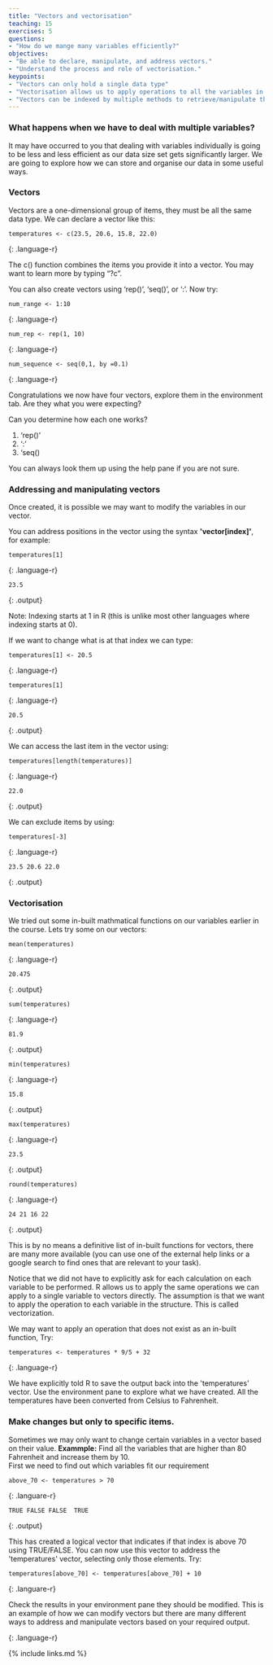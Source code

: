```yaml
---
title: "Vectors and vectorisation"
teaching: 15
exercises: 5
questions:
- "How do we mange many variables efficiently?"
objectives:
- "Be able to declare, manipulate, and address vectors."
- "Understand the process and role of vectorisation."
keypoints:
- "Vectors can only hold a single data type"
- "Vectorisation allows us to apply operations to all the variables in a vector"
- "Vectors can be indexed by multiple methods to retrieve/manipulate the specific information you desire"
---
```


### What happens when we have to deal with multiple variables?

It may have occurred to you that dealing with variables individually is going to be less and less efficient as our data size set gets significantly larger. We are going to explore how we can store and organise our data in some useful ways.

### Vectors 

Vectors are a one-dimensional group of items, they must be all the same data type. We can declare a vector like this:

```
temperatures <- c(23.5, 20.6, 15.8, 22.0) 
```
{: .language-r}

The c() function combines the items you provide it into a vector. You may want to learn more by typing “?c”.  

You can also create vectors using ‘rep()’, ‘seq()’, or ‘:’. Now try: 

```
num_range <- 1:10 
```
{: .language-r}

```
num_rep <- rep(1, 10) 
```
{: .language-r}

```
num_sequence <- seq(0,1, by =0.1)
```
{: .language-r}

Congratulations we now have four vectors, explore them in the environment tab. Are they what you were expecting?


Can you determine how each one works?
1. ‘rep()’
2. ‘:’ 
3. ‘seq()

You can always look them up using the help pane if you are not sure.

### Addressing and manipulating vectors

Once created, it is possible we may want to modify the variables in our vector.

You can address positions in the vector using the syntax **'vector\[index\]'**, for example:

```
temperatures[1]
```
{: .language-r}

```
23.5
```
{: .output}

Note: Indexing starts at 1 in R (this is unlike most other languages where indexing starts at 0).

If we want to change what is at that index we can type:

```
temperatures[1] <- 20.5
```
{: .language-r}

```
temperatures[1]
```
{: .language-r}

```
20.5
```
{: .output}

We can access the last item in the vector using:

```
temperatures[length(temperatures)]
```
{: .language-r}
```
22.0
```
{: .output}

We can exclude items by using:
```
temperatures[-3] 
```
{: .language-r}


```
23.5 20.6 22.0
```
{: .output}

### Vectorisation

We tried out some in-built mathmatical functions on our variables earlier in the course. Lets try some on our vectors:

```
mean(temperatures) 
```
{: .language-r}


```
20.475
```
{: .output}


```
sum(temperatures) 
```
{: .language-r}


```
81.9
```
{: .output}


```
min(temperatures) 
```
{: .language-r}


```
15.8
```
{: .output}


```
max(temperatures) 
```
{: .language-r}


```
23.5
```
{: .output}


```
round(temperatures) 
```
{: .language-r}


```
24 21 16 22
```
{: .output}


This is by no means a definitive list of in-built functions for vectors, there are many more available (you can use one of the external help links or a google search to find ones that are relevant to your task).

Notice that we did not have to explicitly ask for each calculation on each variable to be performed. R allows us to apply the same operations we can apply to a single variable to vectors directly. The assumption is that we want to apply the operation to each variable in the structure. This is called vectorization.

We may want to apply an operation that does not exist as an in-built function, Try: 

```
temperatures <- temperatures * 9/5 + 32 
```
{: .language-r}

We have explicitly told R to save the output back into the 'temperatures' vector. Use the environment pane to explore what we have created. All the temperatures have been converted from Celsius to Fahrenheit.

### Make changes but only to specific items.

Sometimes we may only want to change certain variables in a vector based on their value. 
**Exammple:** Find all the variables that are higher than 80 Fahrenheit and increase them by 10.  
First we need to find out which variables fit our requirement  
```
above_70 <- temperatures > 70 
```
{: .languare-r}

```
TRUE FALSE FALSE  TRUE
```
{: .output}

This has created a logical vector that indicates if that index is above 70 using TRUE/FALSE. You can now use this vector to address the 'temperatures' vector, selecting only those elements. Try:

```
temperatures[above_70] <- temperatures[above_70] + 10 
```
{: .languare-r} 

Check the results in your environment pane they should be modified. This is an example of how we can modify vectors but there are many different ways to address and manipulate vectors based on your required output.

{: .language-r}



{% include links.md %}
